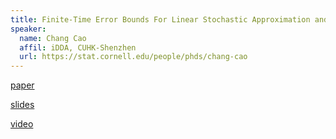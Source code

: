 ```yaml
---
title: Finite-Time Error Bounds For Linear Stochastic Approximation and TD Learning
speaker:
  name: Chang Cao
  affil: iDDA, CUHK-Shenzhen
  url: https://stat.cornell.edu/people/phds/chang-cao
---
```


[paper](https://arxiv.org/abs/1902.00923)

[slides](/static/files/SP19-Slides/RL_tutorials2019-0415chang_error_bounds_final.pdf)

[video](https://youtu.be/tidc5hkqn7c)